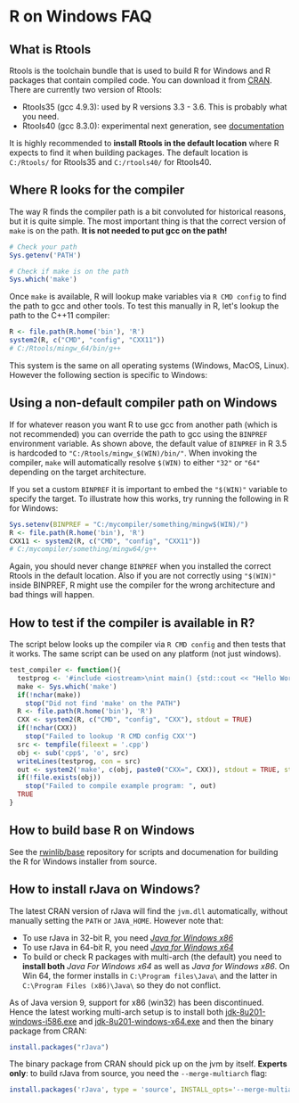# R on Windows FAQ


## What is Rtools

Rtools is the toolchain bundle that is used to build R for Windows and R packages that contain compiled code. You can download it from [CRAN](https://cran.r-project.org/bin/windows/Rtools/). There are currently two version of Rtools:

 - Rtools35 (gcc 4.9.3): used by R versions 3.3 - 3.6. This is probably what you need.
 - Rtools40 (gcc 8.3.0): experimental next generation, see [documentation](https://cran.r-project.org/bin/windows/testing/rtools40.html)

It is highly recommended to __install Rtools in the default location__ where R expects to find it when building packages. The default location is `C:/Rtools/` for Rtools35 and `C:/rtools40/` for Rtools40.


## Where R looks for the compiler

The way R finds the compiler path is a bit convoluted for historical reasons, but it is quite simple. The most important thing is that the correct version of `make` is on the path. __It is not needed to put gcc on the path!__

```r
# Check your path
Sys.getenv('PATH')

# Check if make is on the path
Sys.which('make')
```

Once `make` is available, R will lookup make variables via `R CMD config` to find the path to gcc and other tools. To test this manually in R, let's lookup the path to the C++11 compiler:

```r
R <- file.path(R.home('bin'), 'R')
system2(R, c("CMD", "config", "CXX11"))
# C:/Rtools/mingw_64/bin/g++
```

This system is the same on all operating systems (Windows, MacOS, Linux). However the following section is specific to Windows:


## Using a non-default compiler path on Windows

If for whatever reason you want R to use gcc from another path (which is not recommended) you can override the path to gcc using the `BINPREF` environment variable. As shown above, the default value of `BINPREF` in R 3.5 is hardcoded to `"C:/Rtools/mingw_$(WIN)/bin/"`.  When invoking the compiler, `make` will automatically resolve `$(WIN)` to either `"32"` or `"64"` depending on the target architecture. 

If you set a custom `BINPREF` it is important to embed the `"$(WIN)"` variable to specify the target. To illustrate how this works, try running the following in R for Windows:

```r
Sys.setenv(BINPREF = "C:/mycompiler/something/mingw$(WIN)/")
R <- file.path(R.home('bin'), 'R')
CXX11 <- system2(R, c("CMD", "config", "CXX11"))
# C:/mycompiler/something/mingw64/g++
```

Again, you should never change `BINPREF` when you installed the correct Rtools in the default location. Also if you are not correctly using `"$(WIN)"` inside BINPREF, R might use the compiler for the wrong architecture and bad things will happen.


## How to test if the compiler is available in R?

The script below looks up the compiler via `R CMD config` and then tests that it works. The same script can be used on any platform (not just windows).

```r
test_compiler <- function(){
  testprog <- '#include <iostream>\nint main() {std::cout << "Hello World!";}'
  make <- Sys.which('make')
  if(!nchar(make))
    stop("Did not find 'make' on the PATH")
  R <- file.path(R.home('bin'), 'R')
  CXX <- system2(R, c("CMD", "config", "CXX"), stdout = TRUE)
  if(!nchar(CXX))
    stop("Failed to lookup 'R CMD config CXX'")
  src <- tempfile(fileext = '.cpp')
  obj <- sub('cpp$', 'o', src)
  writeLines(testprog, con = src)
  out <- system2('make', c(obj, paste0("CXX=", CXX)), stdout = TRUE, stderr = TRUE)
  if(!file.exists(obj))
    stop("Failed to compile example program: ", out)
  TRUE
}
```

## How to build base R on Windows

See the [rwinlib/base](https://github.com/rwinlib/base) repository for scripts and documenation for building the R for Windows installer from source.

## How to install rJava on Windows?

The latest CRAN version of rJava will find the `jvm.dll` automatically, without manually setting the `PATH` or `JAVA_HOME`. However note that:
 
 - To use rJava in 32-bit R, you need [_Java for Windows x86_](http://www.oracle.com/technetwork/java/javase/downloads/jdk8-downloads-2133151.html)
 - To use rJava in 64-bit R, you need [_Java for Windows x64_](http://www.oracle.com/technetwork/java/javase/downloads/jdk8-downloads-2133151.html)
 - To build or check R packages with multi-arch (the default) you need to  __install both__ _Java For Windows x64_ as well as _Java for Windows x86_. On Win 64, the former installs in `C:\Program files\Java\` and the latter in `C:\Program Files (x86)\Java\` so they do not conflict.

As of Java version 9, support for x86 (win32) has been discontinued. Hence the latest working multi-arch setup is to install both [jdk-8u201-windows-i586.exe](http://www.oracle.com/technetwork/java/javase/downloads/jdk8-downloads-2133151.html) and [jdk-8u201-windows-x64.exe](http://www.oracle.com/technetwork/java/javase/downloads/jdk8-downloads-2133151.html) and then the binary package from CRAN: 

```r
install.packages("rJava")
```

The binary package from CRAN should pick up on the jvm by itself. __Experts only__: to build rJava from source, you need the `--merge-multiarch` flag:

```r
install.packages('rJava', type = 'source', INSTALL_opts='--merge-multiarch')
```


